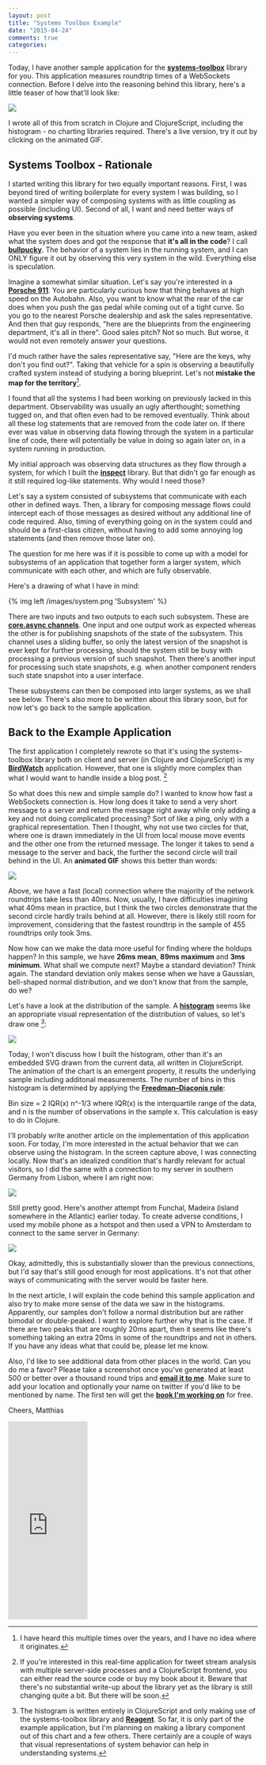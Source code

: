 ```yaml
---
layout: post
title: "Systems Toolbox Example"
date: "2015-04-24"
comments: true
categories: 
---
```

Today, I have another sample application for the **[systems-toolbox](https://github.com/matthiasn/systems-toolbox)** library for you. This application measures roundtrip times of a WebSockets connection. Before I delve into the reasoning behind this library, here's a little teaser of how that'll look like:

<a href="http://systems-toolbox.matthiasnehlsen.com" target="_blank"><img src="/images/sys-tb-tmp_local.gif" /></a>

I wrote all of this from scratch in Clojure and ClojureScript, including the histogram - no charting libraries required. There's a live version, try it out by clicking on the animated GIF.

<!-- more -->

## Systems Toolbox - Rationale

I started writing this library for two equally important reasons. First, I was beyond tired of writing boilerplate for every system I was building, so I wanted a simpler way of composing systems with as little coupling as possible (including UI). Second of all, I want and need better ways of **observing systems**.

Have you ever been in the situation where you came into a new team, asked what the system does and got the response that **it's all in the code**? I call **[bullpucky](http://www.urbandictionary.com/define.php?term=bullpucky)**. The behavior of a system lies in the running system, and I can ONLY figure it out by observing this very system in the wild. Everything else is speculation.

Imagine a somewhat similar situation. Let's say you're interested in a **[Porsche 911](http://en.wikipedia.org/wiki/Porsche_911)**. You are particularly curious how that thing behaves at high speed on the Autobahn. Also, you want to know what the rear of the car does when you push the gas pedal while coming out of a tight curve. So you go to the nearest Porsche dealership and ask the sales representative. And then that guy responds, "here are the blueprints from the engineering department, it's all in there". Good sales pitch? Not so much. But worse, it would not even remotely answer your questions. 

I'd much rather have the sales representative say, "Here are the keys, why don't you find out?". Taking that vehicle for a spin is observing a beautifully crafted system instead of studying a boring blueprint. Let's not **mistake the map for the territory**[^3]. 

I found that all the systems I had been working on previously lacked in this department. Observability was usually an ugly afterthought; something tugged on, and that often even had to be removed eventually. Think about all these log statements that are removed from the code later on. If there ever was value in observing data flowing through the system in a particular line of code, there will potentially be value in doing so again later on, in a system running in production. 

My initial approach was observing data structures as they flow through a system, for which I built the **[inspect](https://github.com/matthiasn/inspect)** library. But that didn't go far enough as it still required log-like statements. Why would I need those? 

Let's say a system consisted of subsystems that communicate with each other in defined ways. Then, a library for composing message flows could intercept each of those messages as desired without any additional line of code required. Also, timing of everything going on in the system could and should be a first-class citizen, without having to add some annoying log statements (and then remove those later on).

The question for me here was if it is possible to come up with a model for subsystems of an application that together form a larger system, which communicate with each other, and which are fully observable.

Here's a drawing of what I have in mind:

{% img left /images/system.png 'Subsystem' %}

There are two inputs and two outputs to each such subsystem. These are **[core.async channels](https://github.com/clojure/core.async)**. One input and one output work as expected whereas the other is for publishing snapshots of the state of the subsystem. This channel uses a sliding buffer, so only the latest version of the snapshot is ever kept for further processing, should the system still be busy with processing a previous version of such snapshot. Then there's another input for processing such state snapshots, e.g. when another component renders such state snapshot into a user interface.

These subsystems can then be composed into larger systems, as we shall see below. There's also more to be written about this library soon, but for now let's go back to the sample application.

## Back to the Example Application

The first application I completely rewrote so that it's using the systems-toolbox library both on client and server (in Clojure and ClojureScript) is my **[BirdWatch](https://github.com/matthiasn/BirdWatch)**  application. However, that one is slightly more complex than what I would want to handle inside a blog post. [^1]

So what does this new and simple sample do? I wanted to know how fast a WebSockets connection is. How long does it take to send a very short message to a server and return the message right away while only adding a key and not doing complicated processing? Sort of like a ping, only with a graphical representation. Then I thought, why not use two circles for that, where one is drawn immediately in the UI from local mouse move events and the other one from the returned message. The longer it takes to send a message to the server and back, the further the second circle will trail behind in the UI. An **animated GIF** shows this better than words:

<a href="http://systems-toolbox.matthiasnehlsen.com" target="_blank"><img src="/images/sys-tb-tmp_local_half.gif" /></a>

Above, we have a fast (local) connection where the majority of the network roundtrips take less than 40ms. Now, usually, I have difficulties imagining what 40ms mean in practice, but I think the two circles demonstrate that the second circle hardly trails behind at all. However, there is likely still room for improvement, considering that the fastest roundtrip in the sample of 455 roundtrips only took 3ms.

Now how can we make the data more useful for finding where the holdups happen? In this sample, we have **26ms mean**, **89ms maximum** and **3ms minimum**. What shall we compute next? Maybe a standard deviation? Think again. The standard deviation only makes sense when we have a Gaussian, bell-shaped normal distribution, and we don't know that from the sample, do we?

Let's have a look at the distribution of the sample. A **[histogram](http://en.wikipedia.org/wiki/Histogram)** seems like an appropriate visual representation of the distribution of values, so let's draw one [^2]:

<a href="http://systems-toolbox.matthiasnehlsen.com" target="_blank"><img src="/images/sys-tb-tmp_local.gif" /></a>

Today, I won't discuss how I built the histogram, other than it's an embedded SVG drawn from the current data, all written in ClojureScript. The animation of the chart is an emergent property, it results the underlying sample including additonal measurements. The number of bins in this histogram is determined by applying the **[Freedman–Diaconis rule](http://en.wikipedia.org/wiki/Freedman–Diaconis_rule)**:

Bin size = 2 IQR(x) n^-1/3 where IQR(x) is the interquartile range of the data, and n is the number of observations in the sample x. This calculation is easy to do in Clojure.

I'll probably write another article on the implementation of this application soon. For today, I'm more interested in the actual behavior that we can observe using the histogram. In the screen capture above, I was connecting locally. Now that's an idealized condition that's hardly relevant for actual visitors, so I did the same with a connection to my server in southern Germany from Lisbon, where I am right now:

<a href="http://systems-toolbox.matthiasnehlsen.com" target="_blank"><img src="/images/sys-tb-tmp_lisbon.gif" /></a>

Still pretty good. Here's another attempt from Funchal, Madeira (island somewhere in the Atlantic) earlier today. To create adverse conditions, I used my mobile phone as a hotspot and then used a VPN to Amsterdam to connect to the same server in Germany:

<a href="http://systems-toolbox.matthiasnehlsen.com" target="_blank"><img src="/images/sys-tb-tmp_vpn.gif" /></a>

Okay, admittedly, this is substantially slower than the previous connections, but I'd say that's still good enough for most applications. It's not that other ways of communicating with the server would be faster here.

In the next article, I will explain the code behind this sample application and also try to make more sense of the data we saw in the histograms. Apparently, our samples don't follow a normal distribution but are rather bimodal or double-peaked. I want to explore further why that is the case. If there are two peaks that are roughly 20ms apart, then it seems like there's something taking an extra 20ms in some of the roundtrips and not in others. If you have any ideas what that could be, please let me know.

Also, I'd like to see additional data from other places in the world. Can you do me a favor? Please take a screenshot once you've generated at least 500 or better over a thousand round trips and **[email it to me](mailto:matthias.nehlsen@gmail.com)**. Make sure to add your location and optionally your name on twitter if you'd like to be mentioned by name. The first ten will get the **[book I'm working on](https://leanpub.com/building-a-system-in-clojure/)** for free.

Cheers,
Matthias


[^1]: If you're interested in this real-time application for tweet stream analysis with multiple server-side processes and a ClojureScript frontend, you can either read the source code or buy my book about it. Beware that there's no substantial write-up about the library yet as the library is still changing quite a bit. But there will be soon.

[^2]: The histogram is written entirely in ClojureScript and only making use of the systems-toolbox library and **[Reagent](http://reagent-project.github.io)**. So far, it is only part of the example application, but I'm planning on making a library component out of this chart and a few others. There certainly are a couple of ways that visual representations of system behavior can help in understanding systems.  

[^3]: I have heard this multiple times over the years, and I have no idea where it originates. 

<iframe width="160" height="400" src="https://leanpub.com/building-a-system-in-clojure/embed" frameborder="0" allowtransparency="true"></iframe>